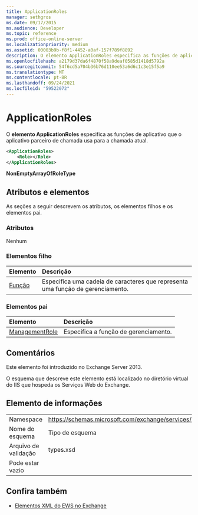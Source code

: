 ```yaml
---
title: ApplicationRoles
manager: sethgros
ms.date: 09/17/2015
ms.audience: Developer
ms.topic: reference
ms.prod: office-online-server
ms.localizationpriority: medium
ms.assetid: 00003b9b-f8f1-4452-a0af-157f789f8892
description: O elemento ApplicationRoles especifica as funções de aplicativo que o aplicativo parceiro de chamada usa para a chamada atual.
ms.openlocfilehash: a2179d37da6f4870f58a9deaf0585d1418d5792a
ms.sourcegitcommit: 54f6cd5a704b36b76d110ee53a6d6c1c3e15f5a9
ms.translationtype: MT
ms.contentlocale: pt-BR
ms.lasthandoff: 09/24/2021
ms.locfileid: "59522072"
---
```

# <a name="applicationroles"></a>ApplicationRoles

O **elemento ApplicationRoles** especifica as funções de aplicativo que o aplicativo parceiro de chamada usa para a chamada atual. 
  
```XML
<ApplicationRoles>
    <Role></Role>
</ApplicationRoles>
```

 **NonEmptyArrayOfRoleType**
## <a name="attributes-and-elements"></a>Atributos e elementos

As seções a seguir descrevem os atributos, os elementos filhos e os elementos pai.
  
### <a name="attributes"></a>Atributos

Nenhum
  
### <a name="child-elements"></a>Elementos filho

|**Elemento**|**Descrição**|
|:-----|:-----|
|[Função](role.md) <br/> |Especifica uma cadeia de caracteres que representa uma função de gerenciamento.  <br/> |
   
### <a name="parent-elements"></a>Elementos pai

|**Elemento**|**Descrição**|
|:-----|:-----|
|[ManagementRole](managementrole.md) <br/> |Especifica a função de gerenciamento.  <br/> |
   
## <a name="remarks"></a>Comentários

Este elemento foi introduzido no Exchange Server 2013.
  
O esquema que descreve este elemento está localizado no diretório virtual do IIS que hospeda os Serviços Web do Exchange.
  
## <a name="element-information"></a>Elemento de informações

|||
|:-----|:-----|
|Namespace  <br/> |https://schemas.microsoft.com/exchange/services/2006/types  <br/> |
|Nome do esquema  <br/> |Tipo de esquema  <br/> |
|Arquivo de validação  <br/> |types.xsd  <br/> |
|Pode estar vazio  <br/> ||
   
## <a name="see-also"></a>Confira também

- [Elementos XML do EWS no Exchange](ews-xml-elements-in-exchange.md)

